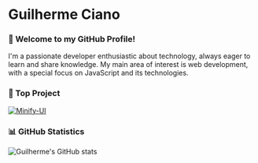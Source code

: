 # Guilherme Ciano

### 👋 Welcome to my GitHub Profile!

I'm a passionate developer enthusiastic about technology, always eager to learn and share knowledge. My main area of interest is web development, with a special focus on JavaScript and its technologies.

### 🌱 Top Project
  [![Minify-UI](https://github-readme-stats.vercel.app/api/pin/?username=Guilherme-Ciano&repo=minify-ui)](https://github.com/Guilherme-Ciano/minify-ui)

### 📊 GitHub Statistics

![Guilherme's GitHub stats](https://github-readme-stats.vercel.app/api?username=Guilherme-Ciano&show_icons=true&theme=tokyonight)
